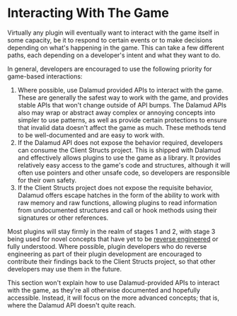 # Interacting With The Game

Virtually any plugin will eventually want to interact with the game itself in
some capacity, be it to respond to certain events or to make decisions depending
on what's happening in the game. This can take a few different paths, each
depending on a developer's intent and what they want to do.

In general, developers are encouraged to use the following priority for
game-based interactions:

1. Where possible, use Dalamud provided APIs to interact with the game. These
   are generally the safest way to work with the game, and provides stable APIs
   that won't change outside of API bumps. The Dalamud APIs also may wrap or
   abstract away complex or annoying concepts into simpler to use patterns, as
   well as provide certain protections to ensure that invalid data doesn't
   affect the game as much. These methods tend to be well-documented and are
   easy to work with.
2. If the Dalamud API does not expose the behavior required, developers can
   consume the Client Structs project. This is shipped with Dalamud and
   effectively allows plugins to use the game as a library. It provides
   relatively easy access to the game's code and structures, although it will
   often use pointers and other unsafe code, so developers are responsible for
   their own safety.
3. If the Client Structs project does not expose the requisite behavior, Dalamud
   offers escape hatches in the form of the ability to work with raw memory and
   raw functions, allowing plugins to read information from undocumented
   structures and call or hook methods using their signatures or other
   references.

Most plugins will stay firmly in the realm of stages 1 and 2, with stage 3 being
used for novel concepts that have yet to be
[reverse engineered](../reverse-engineering/index.md) or fully understood. Where
possible, plugin developers who do reverse engineering as part of their plugin
development are encouraged to contribute their findings back to the Client
Structs project, so that other developers may use them in the future.

This section won't explain how to use Dalamud-provided APIs to interact with the
game, as they're all otherwise documented and hopefully accessible. Instead, it
will focus on the more advanced concepts; that is, where the Dalamud API doesn't
quite reach.
